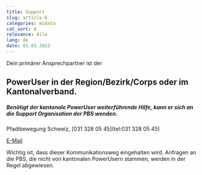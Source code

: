 ```yaml
---
title: Support
slug: article-6
categories: midata
cat_sort: A
relevance: Alle
lang: de
date: 01.03.2022
---
```


Dein primärer Ansprechpartner ist der

## PowerUser in der Region/Bezirk/Corps oder im Kantonalverband.


##### Benötigt der kantonale PowerUser weiterführende Hilfe, kann er sich an die Support Organisation der PBS wenden.

Pfadibewegung Schweiz, [031 328 05 45](tel:031 328 05 45)

[E-Mail](mailto:midata@pbs.ch)

Wichtig ist, dass dieser Kommunikationsweg eingehalten wird. Anfragen an die PBS, die nicht von kantonalen PowerUsern stammen, werden in der Regel abgewiesen.

